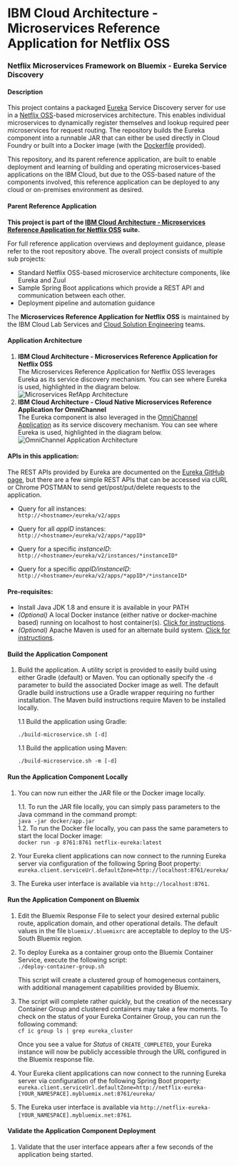 # IBM Cloud Architecture - Microservices Reference Application for Netflix OSS

### Netflix Microservices Framework on Bluemix - Eureka Service Discovery

#### Description
  This project contains a packaged [Eureka](https://github.com/Netflix/eureka) Service Discovery server for use in a [Netflix OSS](http://netflix.github.io/)-based microservices architecture.  This enables individual microservices to dynamically register themselves and lookup required peer microservices for request routing.  The repository builds the Eureka component into a runnable JAR that can either be used directly in Cloud Foundry or built into a Docker image (with the [Dockerfile](https://github.com/ibm-cloud-architecture/refarch-cloudnative-netflix-eureka/blob/master/docker/Dockerfile) provided).

  This repository, and its parent reference application, are built to enable deployment and learning of building and operating microservices-based applications on the IBM Cloud, but due to the OSS-based nature of the components involved, this reference application can be deployed to any cloud or on-premises environment as desired.

#### Parent Reference Application
  **This project is part of the [IBM Cloud Architecture - Microservices Reference Application for Netflix OSS](https://github.com/ibm-cloud-architecture/refarch-cloudnative-netflix*) suite.**

  For full reference application overviews and deployment guidance, please refer to the root repository above.  The overall project consists of multiple sub projects:

  - Standard Netflix OSS-based microservice architecture components, like Eureka and Zuul
  - Sample Spring Boot applications which provide a REST API and communication between each other.
  - Deployment pipeline and automation guidance

The **Microservices Reference Application for Netflix OSS** is maintained by the IBM Cloud Lab Services and [Cloud Solution Engineering](https://github.com/ibm-cloud-architecture) teams.

#### Application Architecture
1.  **IBM Cloud Architecture - Microservices Reference Application for Netflix OSS**  
    The Microservices Reference Application for Netflix OSS leverages Eureka as its service discovery mechanism.  You can see where Eureka is used, highlighted in the diagram below.  
    ![Microservices RefApp Architecture](static/imgs/netflix-oss-wfd-arch-eureka.png?raw=true)
2.  **IBM Cloud Architecture - Cloud Native Microservices Reference Application for OmniChannel**  
    The Eureka component is also leveraged in the [OmniChannel Application](https://github.com/ibm-cloud-architecture/refarch-cloudnative) as its service discovery mechanism.  You can see where Eureka is used, highlighted in the diagram below.  
    ![OmniChannel Application Architecture](static/imgs/omnichannel-arch-eureka.png?raw=true)


#### APIs in this application:
The REST APIs provided by Eureka are documented on the [Eureka GitHub page](https://github.com/Netflix/eureka/wiki/Eureka-REST-operations), but there are a few simple REST APIs that can be accessed via cURL or Chrome POSTMAN to send get/post/put/delete requests to the application.
- Query for all instances:  
`http://<hostname>/eureka/v2/apps`  

- Query for all *appID* instances:  
`http://<hostname>/eureka/v2/apps/*appID*`  

- Query for a specific *instanceID*:  
`http://<hostname>/eureka/v2/instances/*instanceID*`  

- Query for a specific *appID/instanceID*:  
`http://<hostname>/eureka/v2/apps/*appID*/*instanceID*`  

#### Pre-requisites:
- Install Java JDK 1.8 and ensure it is available in your PATH
- _(Optional)_ A local Docker instance (either native or docker-machine based) running on localhost to host container(s). [Click for instructions](https://docs.docker.com/machine/get-started/).
- _(Optional)_ Apache Maven is used for an alternate build system.  [Click for instructions](https://maven.apache.org/install.html).

#### Build the Application Component
1.  Build the application.  A utility script is provided to easily build using either Gradle (default) or Maven.  You can optionally specify the `-d` parameter to build the associated Docker image as well.  The default Gradle build instructions use a Gradle wrapper requiring no further installation.  The Maven build instructions require Maven to be installed locally.

    1.1 Build the application using Gradle:
      ```
      ./build-microservice.sh [-d]
      ```

    1.1 Build the application using Maven:
      ```
      ./build-microservice.sh -m [-d]
      ```

#### Run the Application Component Locally
1.  You can now run either the JAR file or the Docker image locally.  

    1.1.  To run the JAR file locally, you can simply pass parameters to the Java command in the command prompt:  
        `java -jar docker/app.jar`  
    1.2.  To run the Docker file locally, you can pass the same parameters to start the local Docker image:  
        `docker run -p 8761:8761 netflix-eureka:latest`  

2.  Your Eureka client applications can now connect to the running Eureka server via configuration of the following Spring Boot property:  
        `eureka.client.serviceUrl.defaultZone=http://localhost:8761/eureka/`

3.  The Eureka user interface is available via `http://localhost:8761`.

#### Run the Application Component on Bluemix
1.  Edit the Bluemix Response File to select your desired external public route, application domain, and other operational details.  The default values in the file `bluemix/.bluemixrc` are acceptable to deploy to the US-South Bluemix region.

2.  To deploy Eureka as a container group onto the Bluemix Container Service, execute the following script:  
        `./deploy-container-group.sh`  

    This script will create a clustered group of homogeneous containers, with additional management capabilities provided by Bluemix.

3.  The script will complete rather quickly, but the creation of the necessary Container Group and clustered containers may take a few moments. To check on the status of your Eureka Container Group, you can run the following command:  
        `cf ic group ls | grep eureka_cluster`  

    Once you see a value for *Status* of `CREATE_COMPLETED`, your Eureka instance will now be publicly accessible through the URL configured in the Bluemix response file.  

4.  Your Eureka client applications can now connect to the running Eureka server via configuration of the following Spring Boot property:  
      `eureka.client.serviceUrl.defaultZone=http://netflix-eureka-[YOUR_NAMESPACE].mybluemix.net:8761/eureka/`

5.  The Eureka user interface is available via `http://netflix-eureka-[YOUR_NAMESPACE].mybluemix.net:8761`.

#### Validate the Application Component Deployment
1.  Validate that the user interface appears after a few seconds of the application being started.
